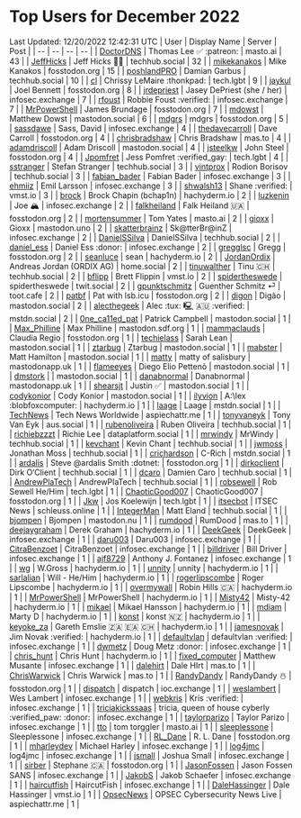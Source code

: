 # Top Users for December 2022
Last Updated: 12/20/2022 12:42:31 UTC
| User | Display Name | Server | Post |
| -- | -- | -- | -- |
| [DoctorDNS](https://masto.ai/@DoctorDNS) | Thomas Lee ✅ :patreon: | masto.ai | 43 |
| [JeffHicks](https://techhub.social/@JeffHicks) | Jeff Hicks 🐶🎼 | techhub.social | 32 |
| [mikekanakos](https://fosstodon.org/@mikekanakos) | Mike Kanakos | fosstodon.org | 15 |
| [poshlandPRO](https://techhub.social/@poshlandPRO) | Damian Garbus | techhub.social | 10 |
| [cl](https://tech.lgbt/@cl) | Chrissy LeMaire :thonkpad: | tech.lgbt | 9 |
| [jaykul](https://fosstodon.org/@jaykul) | Joel Bennett | fosstodon.org | 8 |
| [jrdepriest](https://infosec.exchange/@jrdepriest) | Jasey DePriest (she / her) | infosec.exchange | 7 |
| [rfoust](https://infosec.exchange/@rfoust) | Robbie Foust :verified: | infosec.exchange | 7 |
| [MrPowerShell](https://fosstodon.org/@MrPowerShell) | James Brundage | fosstodon.org | 7 |
| [mdowst](https://mastodon.social/@mdowst) | Matthew Dowst | mastodon.social | 6 |
| [mdgrs](https://fosstodon.org/@mdgrs) | mdgrs | fosstodon.org | 5 |
| [sassdawe](https://infosec.exchange/@sassdawe) | Sass, David | infosec.exchange | 4 |
| [thedavecarroll](https://fosstodon.org/@thedavecarroll) | Dave Carroll | fosstodon.org | 4 |
| [chrisbradshaw](https://mas.to/@chrisbradshaw) | Chris Bradshaw | mas.to | 4 |
| [adamdriscoll](https://mastodon.social/@adamdriscoll) | Adam Driscoll | mastodon.social | 4 |
| [jsteelkw](https://fosstodon.org/@jsteelkw) | John Steel | fosstodon.org | 4 |
| [Jpomfret](https://tech.lgbt/@Jpomfret) | Jess Pomfret :verified_gay: | tech.lgbt | 4 |
| [sstranger](https://techhub.social/@sstranger) | Stefan Stranger | techhub.social | 3 |
| [vintprox](https://techhub.social/@vintprox) | Rodion Borisov | techhub.social | 3 |
| [fabian_bader](https://infosec.exchange/@fabian_bader) | Fabian Bader | infosec.exchange | 3 |
| [ehmiiz](https://infosec.exchange/@ehmiiz) | Emil Larsson | infosec.exchange | 3 |
| [shwalsh13](https://vmst.io/@shwalsh13) | Shane :verified: | vmst.io | 3 |
| [brock](https://hachyderm.io/@brock) | Brock Chapin (bchap1n) | hachyderm.io | 2 |
| [luzkenin](https://infosec.exchange/@luzkenin) | Joe 🏔️ | infosec.exchange | 2 |
| [falkheiland](https://fosstodon.org/@falkheiland) | Falk Heiland 🇺🇦 | fosstodon.org | 2 |
| [mortensummer](https://masto.ai/@mortensummer) | Tom Yates | masto.ai | 2 |
| [gioxx](https://mastodon.uno/@gioxx) | Gioxx | mastodon.uno | 2 |
| [skatterbrainz](https://infosec.exchange/@skatterbrainz) | Sk@tterBr@inZ | infosec.exchange | 2 |
| [DanielSSilva](https://techhub.social/@DanielSSilva) | DanielSSilva | techhub.social | 2 |
| [daniel_ess](https://infosec.exchange/@daniel_ess) | Daniel Ess :donor: | infosec.exchange | 2 |
| [gregglsc](https://fosstodon.org/@gregglsc) | Gregg | fosstodon.org | 2 |
| [seanluce](https://hachyderm.io/@seanluce) | sean | hachyderm.io | 2 |
| [JordanOrdix](https://home.social/@JordanOrdix) | Andreas Jordan (ORDIX AG) | home.social | 2 |
| [tinuwalther](https://techhub.social/@tinuwalther) | Tinu 🇨🇭 | techhub.social | 2 |
| [bflipp](https://vmst.io/@bflipp) | Brett Flippin | vmst.io | 2 |
| [spidertheswede](https://twit.social/@spidertheswede) | spidertheswede | twit.social | 2 |
| [gpunktschmitz](https://toot.cafe/@gpunktschmitz) | Guenther Schmitz ⏎ | toot.cafe | 2 |
| [patbf](https://fosstodon.org/@patbf) | Pat with lsb.icu | fosstodon.org | 2 |
| [digon](https://mastodon.social/@digon) | Digão | mastodon.social | 2 |
| [alecthegeek](https://mstdn.social/@alecthegeek) | Alec :tux: 🖳 🇦🇺 :verified: | mstdn.social | 2 |
| [0ne_ca11ed_pat](https://mastodon.social/@0ne_ca11ed_pat) | Patrick Campbell | mastodon.social | 1 |
| [Max_Philline](https://mastodon.sdf.org/@Max_Philline) | Max Philline | mastodon.sdf.org | 1 |
| [mammaclauds](https://fosstodon.org/@mammaclauds) | Claudia Regio | fosstodon.org | 1 |
| [techielass](https://mastodon.social/@techielass) | Sarah Lean | mastodon.social | 1 |
| [ztarbug](https://mastodon.social/@ztarbug) | Ztarbug | mastodon.social | 1 |
| [mabster](https://mastodon.social/@mabster) | Matt Hamilton | mastodon.social | 1 |
| [matty](https://mastodonapp.uk/@matty) | matty of salisbury | mastodonapp.uk | 1 |
| [flameeyes](https://mastodon.social/@flameeyes) | Diego Elio Pettenò | mastodon.social | 1 |
| [dmstork](https://mastodon.social/@dmstork) |  | mastodon.social | 1 |
| [danabnormal](https://mastodonapp.uk/@danabnormal) | Danabnormal | mastodonapp.uk | 1 |
| [shearsjt](https://mastodon.social/@shearsjt) | Justin ✅ | mastodon.social | 1 |
| [codykonior](https://mastodon.social/@codykonior) | Cody Konior | mastodon.social | 1 |
| [ilyvion](https://hachyderm.io/@ilyvion) | A:\lex :blobfoxcomputer: | hachyderm.io | 1 |
| [laage](https://mstdn.social/@laage) | Laage | mstdn.social | 1 |
| [TechNews](https://aspiechattr.me/@TechNews) | Tech News Worldwide | aspiechattr.me | 1 |
| [tonyvaneyk](https://aus.social/@tonyvaneyk) | Tony Van Eyk | aus.social | 1 |
| [rubenoliveira](https://techhub.social/@rubenoliveira) | Ruben Oliveira | techhub.social | 1 |
| [richiebzzzt](https://dataplatform.social/@richiebzzzt) | Richie Lee | dataplatform.social | 1 |
| [mrwindy](https://techhub.social/@mrwindy) | MrWindy | techhub.social | 1 |
| [kevchant](https://techhub.social/@kevchant) | Kevin Chant | techhub.social | 1 |
| [jwmoss](https://techhub.social/@jwmoss) | Jonathan Moss | techhub.social | 1 |
| [crichardson](https://mstdn.social/@crichardson) | C-Rich | mstdn.social | 1 |
| [ardalis](https://fosstodon.org/@ardalis) | Steve @ardalis Smith :dotnet: | fosstodon.org | 1 |
| [dirkoclient](https://techhub.social/@dirkoclient) | Dirk O‘Client | techhub.social | 1 |
| [dcaro](https://techhub.social/@dcaro) | Damien Caro | techhub.social | 1 |
| [AndrewPlaTech](https://techhub.social/@AndrewPlaTech) | AndrewPlaTech | techhub.social | 1 |
| [robsewell](https://tech.lgbt/@robsewell) | Rob Sewell He/Him | tech.lgbt | 1 |
| [ChaoticGood007](https://fosstodon.org/@ChaoticGood007) | ChaoticGood007 | fosstodon.org | 1 |
| [Jkw](https://tech.lgbt/@Jkw) | Jos Koelewijn | tech.lgbt | 1 |
| [itsecbot](https://schleuss.online/@itsecbot) | ITSEC News | schleuss.online | 1 |
| [IntegerMan](https://techhub.social/@IntegerMan) | Matt Eland | techhub.social | 1 |
| [bjompen](https://mastodon.nu/@bjompen) | Bjompen | mastodon.nu | 1 |
| [rumdood](https://mas.to/@rumdood) | RumDood | mas.to | 1 |
| [deejaygraham](https://hachyderm.io/@deejaygraham) | Derek Graham | hachyderm.io | 1 |
| [DeekGeek](https://infosec.exchange/@DeekGeek) | DeekGeek | infosec.exchange | 1 |
| [daru003](https://infosec.exchange/@daru003) | Daru003 | infosec.exchange | 1 |
| [CitraBenzoet](https://infosec.exchange/@CitraBenzoet) | CitraBenzoet | infosec.exchange | 1 |
| [billdriver](https://infosec.exchange/@billdriver) | Bill Driver | infosec.exchange | 1 |
| [ajf8729](https://infosec.exchange/@ajf8729) | Anthony J. Fontanez | infosec.exchange | 1 |
| [wg](https://hachyderm.io/@wg) | W.Gross | hachyderm.io | 1 |
| [unnity](https://hachyderm.io/@unnity) | unnity | hachyderm.io | 1 |
| [sarlalian](https://hachyderm.io/@sarlalian) | Will - He/Him | hachyderm.io | 1 |
| [rogerlipscombe](https://hachyderm.io/@rogerlipscombe) | Roger Lipscombe | hachyderm.io | 1 |
| [overmywall](https://hachyderm.io/@overmywall) | Robin Hills 🇨🇦 | hachyderm.io | 1 |
| [MrPowerShell](https://hachyderm.io/@MrPowerShell) | MrPowerShell | hachyderm.io | 1 |
| [Misty42](https://hachyderm.io/@Misty42) | Misty-42 | hachyderm.io | 1 |
| [mikael](https://hachyderm.io/@mikael) | Mikael Hansson | hachyderm.io | 1 |
| [mdiam](https://hachyderm.io/@mdiam) | Marty D | hachyderm.io | 1 |
| [konst](https://hachyderm.io/@konst) | konst 🇳🇿 | hachyderm.io | 1 |
| [keyoke_za](https://hachyderm.io/@keyoke_za) | Gareth Emslie 🇿🇦 🇪🇦 🇨🇭 | hachyderm.io | 1 |
| [jamesnovak](https://hachyderm.io/@jamesnovak) | Jim Novak :verified: | hachyderm.io | 1 |
| [defaultvlan](https://infosec.exchange/@defaultvlan) | defaultvlan :verified: | infosec.exchange | 1 |
| [dwmetz](https://infosec.exchange/@dwmetz) | Doug Metz :donor: | infosec.exchange | 1 |
| [chris_hunt](https://hachyderm.io/@chris_hunt) | Chris Hunt | hachyderm.io | 1 |
| [fixed_computer](https://infosec.exchange/@fixed_computer) | Matthew Musante | infosec.exchange | 1 |
| [dalehirt](https://mas.to/@dalehirt) | Dale HIrt | mas.to | 1 |
| [ChrisWarwick](https://mas.to/@ChrisWarwick) | Chris Warwick | mas.to | 1 |
| [RandyDandy](https://fosstodon.org/@RandyDandy) | RandyDandy ☃️ | fosstodon.org | 1 |
| [dispatch](https://ioc.exchange/@dispatch) | dispatch | ioc.exchange | 1 |
| [weslambert](https://infosec.exchange/@weslambert) | Wes Lambert | infosec.exchange | 1 |
| [webkris](https://infosec.exchange/@webkris) | Kris :verified: | infosec.exchange | 1 |
| [triciakickssaas](https://infosec.exchange/@triciakickssaas) | tricia, queen of house cyberly :verified_paw: :donor: | infosec.exchange | 1 |
| [taylorparizo](https://infosec.exchange/@taylorparizo) | Taylor Parizo | infosec.exchange | 1 |
| [tto](https://masto.ai/@tto) | tom torggler | masto.ai | 1 |
| [sleeplessone](https://infosec.exchange/@sleeplessone) | Sleeplessone | infosec.exchange | 1 |
| [RL_Dane](https://fosstodon.org/@RL_Dane) | R. L. Dane | fosstodon.org | 1 |
| [mharleydev](https://infosec.exchange/@mharleydev) | Michael Harley | infosec.exchange | 1 |
| [log4jmc](https://infosec.exchange/@log4jmc) | log4jmc | infosec.exchange | 1 |
| [jsmall](https://infosec.exchange/@jsmall) | Joshua Small | infosec.exchange | 1 |
| [sirber](https://fosstodon.org/@sirber) | Stephane 🇨🇦 | fosstodon.org | 1 |
| [JasonFossen](https://infosec.exchange/@JasonFossen) | Jason Fossen SANS | infosec.exchange | 1 |
| [JakobS](https://infosec.exchange/@JakobS) | Jakob Schaefer | infosec.exchange | 1 |
| [haircutfish](https://infosec.exchange/@haircutfish) | HaircutFish | infosec.exchange | 1 |
| [DaleHassinger](https://vmst.io/@DaleHassinger) | Dale Hassinger | vmst.io | 1 |
| [OpsecNews](https://aspiechattr.me/@OpsecNews) | OPSEC Cybersecurity News Live | aspiechattr.me | 1 |
